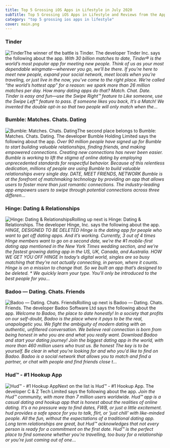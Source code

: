 ```yaml
---
title: Top 5 Grossing iOS Apps in Lifestyle in July 2020
subTitle: Top 5 Grossing iOS Apps in Lifestyle and Reviews from the AppStore in July 2020.
category: "top 5 grossing ios apps in lifestyle"
cover: main.png
---
```


### Tinder

![Tinder](https://is2-ssl.mzstatic.com/image/thumb/Purple124/v4/20/b9/2a/20b92a6b-9378-7ef1-945f-eaadc6decb23/AppIcon-1x_U007emarketing-0-7-0-0-85-220.png/100x100bb.png)The winner of the battle is Tinder. The developer Tinder Inc. says the following about the app. _With 30 billion matches to date, Tinder® is the world’s most popular app for meeting new people. Think of us as your most dependable wingmate—wherever you go, we’ll be there. If you’re here to meet new people, expand your social network, meet locals when you’re traveling, or just live in the now, you’ve come to the right place. We’re called “the world’s hottest app” for a reason: we spark more than 26 million matches per day. How many dating apps do that?  Match. Chat. Date. Tinder is easy and fun—use the Swipe Right™ feature to Like someone, use the Swipe Left™ feature to pass. If someone likes you back, It’s a Match! We invented the double opt-in so that two people will only match when the_...

### Bumble: Matches. Chats. Dating

![Bumble: Matches. Chats. Dating](https://is4-ssl.mzstatic.com/image/thumb/Purple114/v4/fd/85/d0/fd85d05b-f162-0bcd-8236-fc8eb1a0ad77/AppIcon-0-0-1x_U007emarketing-0-0-0-7-0-0-sRGB-0-0-0-GLES2_U002c0-512MB-85-220-0-0.png/100x100bb.png)The second place belongs to Bumble: Matches. Chats. Dating. The developer Bumble Holding Limited says the following about the app. _Over 90 million people have signed up for Bumble to start building valuable relationships, finding friends, and making empowered connections.  Creating new connections has never been easier. Bumble is working to lift the stigma of online dating by employing unprecedented standards for respectful behavior. Because of this relentless dedication, millions of people are using Bumble to build valuable relationships every single day.  DATE, MEET FRIENDS, NETWORK  Bumble is at the forefront of matchmaking technology by providing an app that allows users to foster more than just romantic connections. The industry-leading app empowers users to swipe through potential connections across three differen_...

### Hinge: Dating & Relationships

![Hinge: Dating & Relationships](https://is2-ssl.mzstatic.com/image/thumb/Purple123/v4/f4/5c/76/f45c76b9-6e16-9d24-a6b0-0fc0ef0aa8cb/AppIcon-0-0-1x_U007emarketing-0-0-0-5-0-0-sRGB-0-0-0-GLES2_U002c0-512MB-85-220-0-0.png/100x100bb.png)Rolling up next is Hinge: Dating & Relationships. The developer Hinge, Inc. says the following about the app. _HINGE, DESIGNED TO BE DELETED Hinge is the dating app for people who want to get off dating apps. And it’s working. Currently, 3 out of 4 times Hinge members want to go on a second date, we’re the #1 mobile-first dating app mentioned in the New York Times wedding section, and we’re the fastest growing dating app in the US, UK, Canada, and Australia.  HOW WE GET YOU OFF HINGE In today’s digital world, singles are so busy matching that they’re not actually connecting, in person, where it counts. Hinge is on a mission to change that. So we built an app that’s designed to be deleted.  * We quickly learn your type. You’ll only be introduced to the best people for you_...

### Badoo — Dating. Chats. Friends

![Badoo — Dating. Chats. Friends](https://is3-ssl.mzstatic.com/image/thumb/Purple124/v4/a6/61/78/a661783f-c6b9-c66d-6fa5-9bf903546594/AppIcon-0-0-1x_U007emarketing-0-0-0-7-0-0-sRGB-0-0-0-GLES2_U002c0-512MB-85-220-0-0.png/100x100bb.png)Rolling up next is Badoo — Dating. Chats. Friends. The developer Badoo Software Ltd says the following about the app. _Welcome to Badoo, the place to date honestly!  In a society that profits on our self-doubt, Badoo is the place where it pays to be the real, unapologetic you. We fight the ambiguity of modern dating with an authentic, unfiltered conversation. We believe real connection is born from being honest in who you are and what you really want.   Download Badoo and start your dating journey! Join the biggest dating app in the world, with more than 460 million users who trust us.  Be honest The key is to be yourself. Be clear in what you're looking for and who you'd like to find on Badoo. Badoo is a social network that allows you to match and find a partner, or chat with people and find friends close t_...

### Hud™ - #1 Hookup App

![Hud™ - #1 Hookup App](https://is4-ssl.mzstatic.com/image/thumb/Purple124/v4/c8/04/00/c8040066-fd20-1657-f661-e1d58b1b3d4c/AppIcon-0-1x_U007emarketing-0-7-0-sRGB-85-220.png/100x100bb.png)Next on the list is Hud™ - #1 Hookup App. The developer C & Z Tech Limited says the following about the app. _Join the Hud™ community, with more than 7 million users worldwide.   Hud™ app is a casual dating and hookup app that is honest about the realities of online dating.  It’s a no pressure way to find dates, FWB, or just a little excitement. hud provides a safe space for you to talk, flirt, or ‘just chill’ with like-minded people. All the fun, without the expectations of a traditional dating app.   Long term relationships are great, but Hud™ acknowledges that not every person is ready for a commitment on the first date. Hud™ is the perfect place to find someone whether you’re travelling, too busy for a relationship or you’re just coming out of one_...

